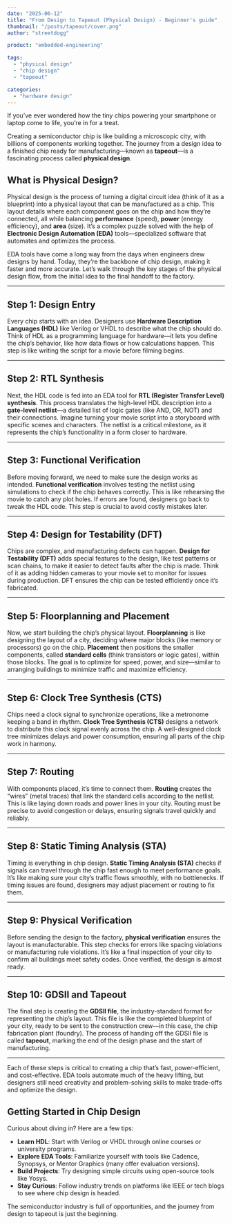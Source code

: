 ```yaml
---
date: "2025-06-12"
title: "From Design to Tapeout (Physical Design) - Beginner's guide"
thumbnail: "/posts/tapeout/cover.png"
author: "streetdogg"

product: "embedded-engineering"

tags:
  - "physical design"
  - "chip design"
  - "tapeout"

categories:
  - "hardware design"
---
```


If you’ve ever wondered how the tiny chips powering your smartphone or laptop come to life, you’re in for a treat.

<!--more-->

Creating a semiconductor chip is like building a microscopic city, with billions of components working together. The journey from a design idea to a finished chip ready for manufacturing—known as **tapeout**—is a fascinating process called **physical design**.

## What is Physical Design?

Physical design is the process of turning a digital circuit idea (think of it as a blueprint) into a physical layout that can be manufactured as a chip. This layout details where each component goes on the chip and how they’re connected, all while balancing **performance** (speed), **power** (energy efficiency), and **area** (size). It’s a complex puzzle solved with the help of **Electronic Design Automation (EDA)** tools—specialized software that automates and optimizes the process.

EDA tools have come a long way from the days when engineers drew designs by hand. Today, they’re the backbone of chip design, making it faster and more accurate. Let’s walk through the key stages of the physical design flow, from the initial idea to the final handoff to the factory.

---

## Step 1: Design Entry

Every chip starts with an idea. Designers use **Hardware Description Languages (HDL)** like Verilog or VHDL to describe what the chip should do. Think of HDL as a programming language for hardware—it lets you define the chip’s behavior, like how data flows or how calculations happen. This step is like writing the script for a movie before filming begins.

---

## Step 2: RTL Synthesis

Next, the HDL code is fed into an EDA tool for **RTL (Register Transfer Level) synthesis**. This process translates the high-level HDL description into a **gate-level netlist**—a detailed list of logic gates (like AND, OR, NOT) and their connections. Imagine turning your movie script into a storyboard with specific scenes and characters. The netlist is a critical milestone, as it represents the chip’s functionality in a form closer to hardware.

---

## Step 3: Functional Verification

Before moving forward, we need to make sure the design works as intended. **Functional verification** involves testing the netlist using simulations to check if the chip behaves correctly. This is like rehearsing the movie to catch any plot holes. If errors are found, designers go back to tweak the HDL code. This step is crucial to avoid costly mistakes later.

---

## Step 4: Design for Testability (DFT)

Chips are complex, and manufacturing defects can happen. **Design for Testability (DFT)** adds special features to the design, like test patterns or scan chains, to make it easier to detect faults after the chip is made. Think of it as adding hidden cameras to your movie set to monitor for issues during production. DFT ensures the chip can be tested efficiently once it’s fabricated.

---

## Step 5: Floorplanning and Placement

Now, we start building the chip’s physical layout. **Floorplanning** is like designing the layout of a city, deciding where major blocks (like memory or processors) go on the chip. **Placement** then positions the smaller components, called **standard cells** (think transistors or logic gates), within those blocks. The goal is to optimize for speed, power, and size—similar to arranging buildings to minimize traffic and maximize efficiency.

---

## Step 6: Clock Tree Synthesis (CTS)

Chips need a clock signal to synchronize operations, like a metronome keeping a band in rhythm. **Clock Tree Synthesis (CTS)** designs a network to distribute this clock signal evenly across the chip. A well-designed clock tree minimizes delays and power consumption, ensuring all parts of the chip work in harmony.

---

## Step 7: Routing

With components placed, it’s time to connect them. **Routing** creates the “wires” (metal traces) that link the standard cells according to the netlist. This is like laying down roads and power lines in your city. Routing must be precise to avoid congestion or delays, ensuring signals travel quickly and reliably.

---

## Step 8: Static Timing Analysis (STA)

Timing is everything in chip design. **Static Timing Analysis (STA)** checks if signals can travel through the chip fast enough to meet performance goals. It’s like making sure your city’s traffic flows smoothly, with no bottlenecks. If timing issues are found, designers may adjust placement or routing to fix them.

---

## Step 9: Physical Verification

Before sending the design to the factory, **physical verification** ensures the layout is manufacturable. This step checks for errors like spacing violations or manufacturing rule violations. It’s like a final inspection of your city to confirm all buildings meet safety codes. Once verified, the design is almost ready.

---

## Step 10: GDSII and Tapeout

The final step is creating the **GDSII file**, the industry-standard format for representing the chip’s layout. This file is like the completed blueprint of your city, ready to be sent to the construction crew—in this case, the chip fabrication plant (foundry). The process of handing off the GDSII file is called **tapeout**, marking the end of the design phase and the start of manufacturing.

---

Each of these steps is critical to creating a chip that’s fast, power-efficient, and cost-effective. EDA tools automate much of the heavy lifting, but designers still need creativity and problem-solving skills to make trade-offs and optimize the design.

## Getting Started in Chip Design

Curious about diving in? Here are a few tips:
- **Learn HDL**: Start with Verilog or VHDL through online courses or university programs.
- **Explore EDA Tools**: Familiarize yourself with tools like Cadence, Synopsys, or Mentor Graphics (many offer evaluation versions).
- **Build Projects**: Try designing simple circuits using open-source tools like Yosys.
- **Stay Curious**: Follow industry trends on platforms like IEEE or tech blogs to see where chip design is headed.

The semiconductor industry is full of opportunities, and the journey from design to tapeout is just the beginning.
